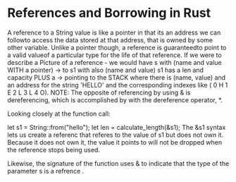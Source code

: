 # References and Borrowing in Rust
A reference to a String value is like a pointer in that its an address we can followto access the data stored at that address, that is owned by some other variable. Unlike a pointer though, a reference is guaranteedto point to a valid valueof a particular type for the life of that reference.
If we were to describe a Picture of a reference - we would have s with (name and value WITH a pointer) -> to s1 with also (name and value) s1 has a len and capacity PLUS a -> pointing to the STACK where there is (name, value) and an address for the string 'HELLO' and the corresponding indexes like ( 0 H 1 E 2 L 3 L 4 O).
NOTE: The opposite of referencing by using & is dereferencing, which is accomplished by with the dereference operator, *.

Looking closely at the function call:

let s1 = String::from("hello");
let len = calculate_length(&s1);
The &s1 syntax lets us create a referenc that referes to the value of s1 but does not own it. Because 
it does not own it, the value it points to will not be dropped when the reference stops being used.

Likewise, the signature of the function uses & to indicate that the type of the parameter s is a refrence .

